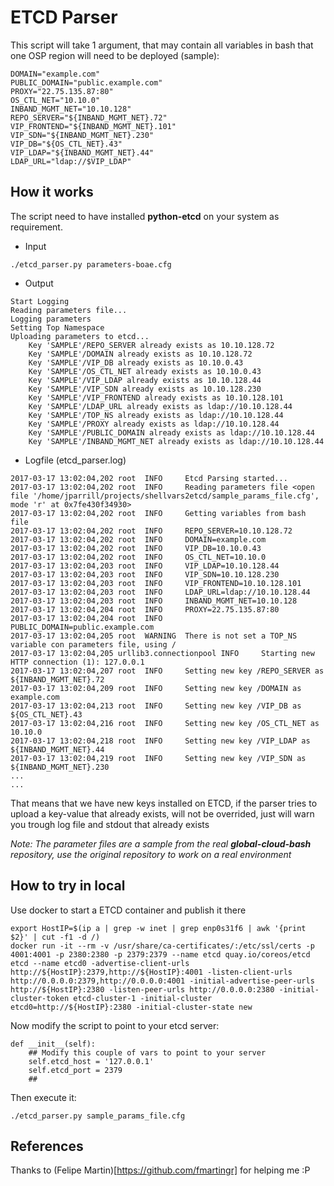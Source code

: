 # ETCD Parser
This script will take 1 argument, that may contain all variables in bash that one OSP region will need to be deployed (sample):

```
DOMAIN="example.com"
PUBLIC_DOMAIN="public.example.com"
PROXY="22.75.135.87:80"
OS_CTL_NET="10.10.0"
INBAND_MGMT_NET="10.10.128"
REPO_SERVER="${INBAND_MGMT_NET}.72"
VIP_FRONTEND="${INBAND_MGMT_NET}.101"
VIP_SDN="${INBAND_MGMT_NET}.230"
VIP_DB="${OS_CTL_NET}.43"
VIP_LDAP="${INBAND_MGMT_NET}.44"
LDAP_URL="ldap://$VIP_LDAP"
```

## How it works
The script need to have installed **python-etcd** on your system as requirement.

- Input
```
./etcd_parser.py parameters-boae.cfg
```

- Output
```
Start Logging
Reading parameters file...
Logging parameters
Setting Top Namespace
Uploading parameters to etcd...
	Key 'SAMPLE'/REPO_SERVER already exists as 10.10.128.72
	Key 'SAMPLE'/DOMAIN already exists as 10.10.128.72
	Key 'SAMPLE'/VIP_DB already exists as 10.10.0.43
	Key 'SAMPLE'/OS_CTL_NET already exists as 10.10.0.43
	Key 'SAMPLE'/VIP_LDAP already exists as 10.10.128.44
	Key 'SAMPLE'/VIP_SDN already exists as 10.10.128.230
	Key 'SAMPLE'/VIP_FRONTEND already exists as 10.10.128.101
	Key 'SAMPLE'/LDAP_URL already exists as ldap://10.10.128.44
	Key 'SAMPLE'/TOP_NS already exists as ldap://10.10.128.44
	Key 'SAMPLE'/PROXY already exists as ldap://10.10.128.44
	Key 'SAMPLE'/PUBLIC_DOMAIN already exists as ldap://10.10.128.44
	Key 'SAMPLE'/INBAND_MGMT_NET already exists as ldap://10.10.128.44
```

- Logfile (etcd_parser.log)
```
2017-03-17 13:02:04,202 root  INFO     Etcd Parsing started...
2017-03-17 13:02:04,202 root  INFO     Reading parameters file <open file '/home/jparrill/projects/shellvars2etcd/sample_params_file.cfg', mode 'r' at 0x7fe430f34930>
2017-03-17 13:02:04,202 root  INFO     Getting variables from bash file
2017-03-17 13:02:04,202 root  INFO     REPO_SERVER=10.10.128.72
2017-03-17 13:02:04,202 root  INFO     DOMAIN=example.com
2017-03-17 13:02:04,202 root  INFO     VIP_DB=10.10.0.43
2017-03-17 13:02:04,202 root  INFO     OS_CTL_NET=10.10.0
2017-03-17 13:02:04,203 root  INFO     VIP_LDAP=10.10.128.44
2017-03-17 13:02:04,203 root  INFO     VIP_SDN=10.10.128.230
2017-03-17 13:02:04,203 root  INFO     VIP_FRONTEND=10.10.128.101
2017-03-17 13:02:04,203 root  INFO     LDAP_URL=ldap://10.10.128.44
2017-03-17 13:02:04,203 root  INFO     INBAND_MGMT_NET=10.10.128
2017-03-17 13:02:04,204 root  INFO     PROXY=22.75.135.87:80
2017-03-17 13:02:04,204 root  INFO     PUBLIC_DOMAIN=public.example.com
2017-03-17 13:02:04,205 root  WARNING  There is not set a TOP_NS variable con parameters file, using /
2017-03-17 13:02:04,205 urllib3.connectionpool INFO     Starting new HTTP connection (1): 127.0.0.1
2017-03-17 13:02:04,207 root  INFO     Setting new key /REPO_SERVER as ${INBAND_MGMT_NET}.72
2017-03-17 13:02:04,209 root  INFO     Setting new key /DOMAIN as example.com
2017-03-17 13:02:04,213 root  INFO     Setting new key /VIP_DB as ${OS_CTL_NET}.43
2017-03-17 13:02:04,216 root  INFO     Setting new key /OS_CTL_NET as 10.10.0
2017-03-17 13:02:04,218 root  INFO     Setting new key /VIP_LDAP as ${INBAND_MGMT_NET}.44
2017-03-17 13:02:04,219 root  INFO     Setting new key /VIP_SDN as ${INBAND_MGMT_NET}.230
...
...
```

That means that we have new keys installed on ETCD, if the parser tries to upload a key-value that already exists, will not be overrided, just will warn you trough log file and stdout that already exists

_Note: The parameter files are a sample from the real **global-cloud-bash** repository, use the original repository to work on a real environment_

## How to try in local
Use docker to start a ETCD container and publish it there
```
export HostIP=$(ip a | grep -w inet | grep enp0s31f6 | awk '{print $2}' | cut -f1 -d /)
docker run -it --rm -v /usr/share/ca-certificates/:/etc/ssl/certs -p 4001:4001 -p 2380:2380 -p 2379:2379 --name etcd quay.io/coreos/etcd etcd --name etcd0 -advertise-client-urls http://${HostIP}:2379,http://${HostIP}:4001 -listen-client-urls http://0.0.0.0:2379,http://0.0.0.0:4001 -initial-advertise-peer-urls http://${HostIP}:2380 -listen-peer-urls http://0.0.0.0:2380 -initial-cluster-token etcd-cluster-1 -initial-cluster etcd0=http://${HostIP}:2380 -initial-cluster-state new
```

Now modify the script to point to your etcd server:
```
def __init__(self):
    ## Modify this couple of vars to point to your server
    self.etcd_host = '127.0.0.1'
    self.etcd_port = 2379
    ##
```

Then execute it:
```
./etcd_parser.py sample_params_file.cfg
```

## References
Thanks to (Felipe Martin)[https://github.com/fmartingr] for helping me :P
